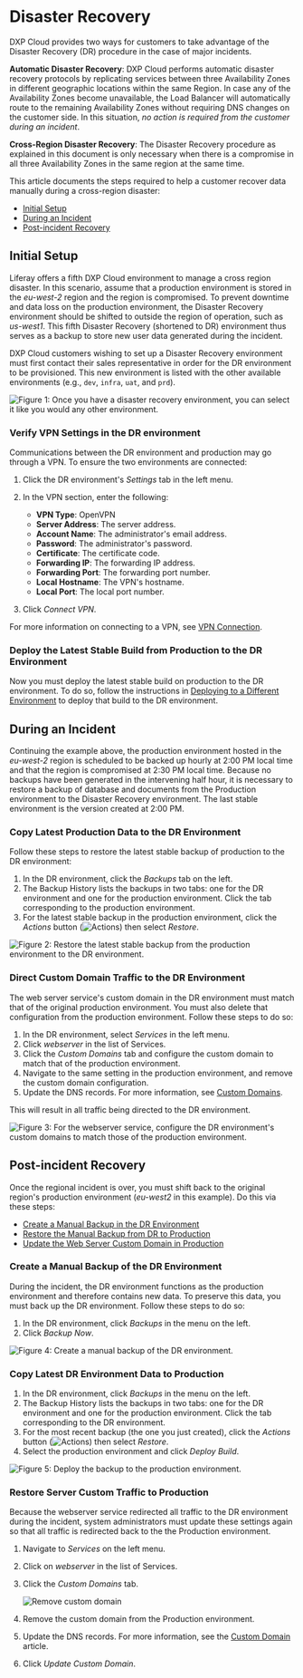 # Disaster Recovery

DXP Cloud provides two ways for customers to take advantage of the Disaster
Recovery (DR) procedure in the case of major incidents.

**Automatic Disaster Recovery**: DXP Cloud performs automatic disaster recovery
protocols by replicating services between three Availability Zones in different
geographic locations within the same Region. In case any of the Availability
Zones become unavailable, the Load Balancer will automatically route to the
remaining Availability Zones without requiring DNS changes on the customer side.
In this situation, *no action is required from the customer during an incident*.

**Cross-Region Disaster Recovery**: The Disaster Recovery procedure as explained
in this document is only necessary when there is a compromise in all three
Availability Zones in the same region at the same time.

This article documents the steps required to help a customer recover data
manually during a cross-region disaster:

* [Initial Setup](#initial-setup)
* [During an Incident](#during-an-incident)
* [Post-incident Recovery](#post-incident-recovery)

## Initial Setup

Liferay offers a fifth DXP Cloud environment to manage a cross region disaster.
In this scenario, assume that a production environment is stored in the
*eu-west-2* region and the region is compromised. To prevent downtime and
data loss on the production environment, the Disaster Recovery environment
should be shifted to outside the region of operation, such as *us-west1*. This
fifth Disaster Recovery (shortened to DR) environment thus serves as a backup
to store new user data generated during the incident.

DXP Cloud customers wishing to set up a Disaster Recovery environment must first
contact their sales representative in order for the DR environment to be
provisioned. This new environment is listed with the other available
environments (e.g., `dev`, `infra`, `uat`, and `prd`).

![Figure 1: Once you have a disaster recovery environment, you can select it like you would any other environment.](./disaster-recovery/images/dr-environment.png)

### Verify VPN Settings in the DR environment

Communications between the DR environment and production may go through a VPN.
To ensure the two environments are connected:

1. Click the DR environment's *Settings* tab in the left menu.

1. In the VPN section, enter the following:
    * **VPN Type**: OpenVPN
    * **Server Address**: The server address.
    * **Account Name**: The administrator's email address.
    * **Password**: The administrator's password.
    * **Certificate**: The certificate code.
    * **Forwarding IP**: The forwarding IP address.
    * **Forwarding Port**: The forwarding port number.
    * **Local Hostname**: The VPN's hostname.
    * **Local Port**: The local port number.

1. Click *Connect VPN*.

For more information on connecting to a VPN, see
[VPN Connection](/docs/-/knowledge_base/dxp-cloud/vpn-connection).

### Deploy the Latest Stable Build from Production to the DR Environment

Now you must deploy the latest stable build on production to the DR environment.
To do so, follow the instructions in
[Deploying to a Different Environment](/docs/-/knowledge_base/dxp-cloud/deployments#deploying-to-a-different-environment)
to deploy that build to the DR environment.

## During an Incident

Continuing the example above, the production environment hosted in the
*eu-west-2* region is scheduled to be backed up hourly at 2:00 PM local time and
that the region is compromised at 2:30 PM local time. Because no backups have
been generated in the intervening half hour, it is necessary to restore a backup
of database and documents from the Production environment to the Disaster
Recovery environment. The last stable environment is the version created at 2:00
PM.

### Copy Latest Production Data to the DR Environment

Follow these steps to restore the latest stable backup of production to the DR
environment:

1. In the DR environment, click the *Backups* tab on the left.
1. The Backup History lists the backups in two tabs: one for the DR environment
    and one for the production environment. Click the tab corresponding to the
    production environment.
1. For the latest stable backup in the production environment, click the
    *Actions* button
    (![Actions](./disaster-recovery/images/icon-actions.png))
    then select *Restore*.

![Figure 2: Restore the latest stable backup from the production environment to the DR environment.](./disaster-recovery/images/backup-restore-dr.png)

### Direct Custom Domain Traffic to the DR Environment

The web server service's custom domain in the DR environment must match that of
the original production environment. You must also delete that configuration
from the production environment. Follow these steps to do so:

1. In the DR environment, select *Services* in the left menu.
1. Click *webserver* in the list of Services.
1. Click the *Custom Domains* tab and configure the custom domain to match that
    of the production environment.
1. Navigate to the same setting in the production environment, and remove the
    custom domain configuration.
1. Update the DNS records. For more information, see
    [Custom Domains](/docs/-/knowledge_base/dxp-cloud/custom-domains).

This will result in all traffic being directed to the DR environment.

![Figure 3: For the webserver service, configure the DR environment's custom domains to match those of the production environment.](./disaster-recovery/images/webserver-custom-domain-dr.png)

## Post-incident Recovery

Once the regional incident is over, you must shift back to the original region's
production environment (*eu-west2* in this example). Do this via these steps:

* [Create a Manual Backup in the DR Environment](#create-a-manual-backup-in-the-dr-environment)
* [Restore the Manual Backup from DR to Production](#restore-the-manual-backup-from-dr-to-production)
* [Update the Web Server Custom Domain in Production](#update-the-web-server-custom-domain-in-production)

### Create a Manual Backup of the DR Environment

During the incident, the DR environment functions as the production environment
and therefore contains new data. To preserve this data, you must back up the DR
environment. Follow these steps to do so:

1. In the DR environment, click *Backups* in the menu on the left.
1. Click *Backup Now*.

![Figure 4: Create a manual backup of the DR environment.](./disaster-recovery/images/backups-manual-dr.png)

### Copy Latest DR Environment Data to Production

1. In the DR environment, click *Backups* in the menu on the left.
1. The Backup History lists the backups in two tabs: one for the DR environment
    and one for the production environment. Click the tab corresponding to the
    DR environment.
1. For the most recent backup (the one you just created), click the
    *Actions* button
    (![Actions](../../images/icon-actions.png))
    then select *Restore*.
1. Select the production environment and click *Deploy Build*.

![Figure 5: Deploy the backup to the production environment.](./disaster-recovery/images/backup-restore-prod-dr.png)

### Restore Server Custom Traffic to Production

Because the webserver service redirected all traffic to the DR environment during the incident, system administrators must update these settings again so that all traffic is redirected back to
the the Production environment.

1. Navigate to _Services_ on the left menu.
1. Click on _webserver_ in the list of Services.
1. Click the _Custom Domains_ tab.

    ![Remove custom domain](./disaster-recovery/images/11.png)

1. Remove the custom domain from the Production environment.
1. Update the DNS records. For more information, see the [Custom Domain](https://help.liferay.com/hc/en-us/articles/360032856292) article.
1. Click _Update Custom Domain_.
